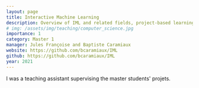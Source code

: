 ```yaml
---
layout: page
title: Interactive Machine Learning
description: Overview of IML and related fields, project-based learning and introduction to the Marcelle library
# img: /assets/img/teaching/computer_science.jpg
importance: 1
category: Master 1
manager: Jules Françoise and Baptiste Caramiaux
website: https://github.com/bcaramiaux/IML
github: https://github.com/bcaramiaux/IML
year: 2021
---
```


I was a teaching assistant supervising the master students' projets.

